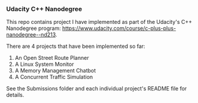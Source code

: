 ### Udacity C++ Nanodegree 
This repo contains project I have implemented as part of the Udacity's C++ Nanodegree program: https://www.udacity.com/course/c-plus-plus-nanodegree--nd213. 

There are 4 projects that have been implemented so far: 

1. An Open Street Route Planner
2. A Linux System Monitor
3. A Memory Management Chatbot
4. A Concurrent Traffic Simulation 

See the Submissions folder and each individual project's README file for details.